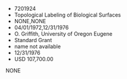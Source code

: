 * 7201924
* Topological Labeling of Biological Surfaces
* NONE,NONE
* 04/01/1972,12/31/1976
* O. Griffith, University of Oregon Eugene
* Standard Grant
* name not available
* 12/31/1976
* USD 107,700.00

NONE